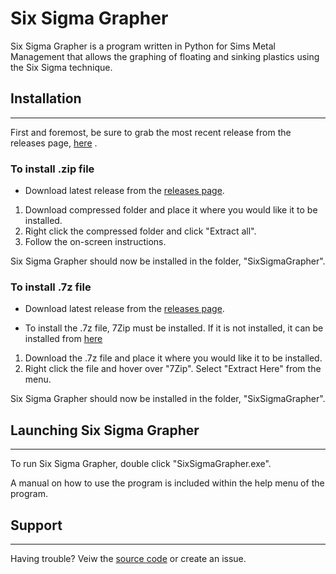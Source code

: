 # Six Sigma Grapher
Six Sigma Grapher is a program written in Python for Sims Metal Management that allows the graphing of floating and sinking plastics using
the Six Sigma technique.

## Installation
---
First and foremost, be sure to grab the most recent release from the releases page, [here](https://github.com/lulamae12/Six-Sigma-Grapher/releases) .


### To install .zip file
- Download latest release from the [releases page](https://github.com/lulamae12/Six-Sigma-Grapher/releases).

1. Download compressed folder and place it where you would like it to be installed.
2. Right click the compressed folder and click "Extract all".
3. Follow the on-screen instructions.

Six Sigma Grapher should now be installed in the folder, "SixSigmaGrapher".


### To install .7z file
- Download latest release from the [releases page](https://github.com/lulamae12/Six-Sigma-Grapher/releases).

- To install the .7z file, 7Zip must be installed. If it is not installed, it can be installed from [here](https://www.7-zip.org/download.html)


1. Download the .7z file and place it where you would like it to be installed.
2. Right click the file and hover over "7Zip". Select "Extract Here" from the menu.

Six Sigma Grapher should now be installed in the folder, "SixSigmaGrapher".

## Launching Six Sigma Grapher
---
To run Six Sigma Grapher, double click "SixSigmaGrapher.exe".

A manual on how to use the program is included within the help menu of the program.

## Support
---
Having trouble? Veiw the [source code](https://github.com/lulamae12/Six-Sigma-Grapher) or create an issue.

